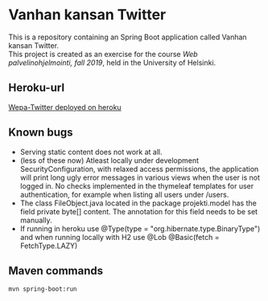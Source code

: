 # Vanhan kansan Twitter
This is a repository containing an Spring Boot application called Vanhan kansan Twitter.  
This project is created as an exercise for the course  _Web palvelinohjelmointi, fall 2019_, held in the University of Helsinki.

## Heroku-url
[Wepa-Twitter deployed on heroku](https://wepa-twitter.herokuapp.com/)

## Known bugs
  * Serving static content does not work at all.
  * (less of these now) Atleast locally under development SecurityConfiguration, with relaxed access permissions, the application will print long ugly error messages in various views when the user is not logged in. No checks implemented in the thymeleaf templates for user authentication, for example when listing all users under /users.  
  * The class FileObject.java located in the package projekti.model has the field private byte[] content. The annotation for this field needs to be set manually.  
   * If running in heroku use @Type(type = "org.hibernate.type.BinaryType") and when running locally with H2 use @Lob @Basic(fetch = FetchType.LAZY)  

## Maven commands
```
mvn spring-boot:run
```
